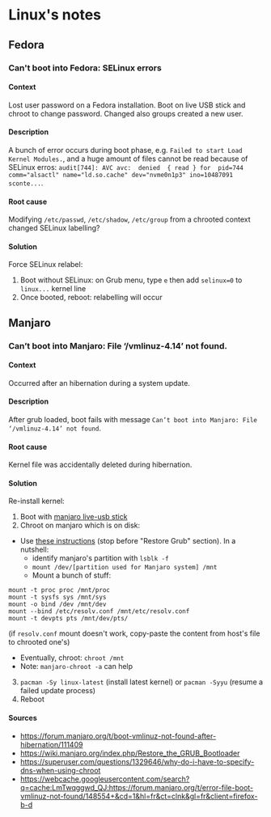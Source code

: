 # Linux's notes
## Fedora
### Can't boot into Fedora: SELinux errors
#### Context
Lost user password on a Fedora installation. Boot on live USB stick and chroot to change password. Changed also groups created a new user.   
#### Description
A bunch of error occurs during boot phase, e.g. `Failed to start Load Kernel Modules.`, and a huge amount of files cannot be read because of SELinux erros: `audit[744]: AVC avc:  denied  { read } for  pid=744 comm="alsactl" name="ld.so.cache" dev="nvme0n1p3" ino=10487091 sconte...`.
#### Root cause
Modifying `/etc/passwd`, `/etc/shadow`, `/etc/group` from a chrooted context changed SELinux labelling?
#### Solution
Force SELinux relabel:
1. Boot without SELinux: on Grub menu, type `e` then add `selinux=0` to `linux...` kernel line
2. Once booted, reboot: relabelling will occur
## Manjaro
### Can’t boot into Manjaro: File ‘/vmlinuz-4.14’ not found.
#### Context
Occurred after an hibernation during a system update.
#### Description
After grub loaded, boot fails with message `Can’t boot into Manjaro: File ‘/vmlinuz-4.14’ not found`.
#### Root cause
Kernel file was accidentally deleted during hibernation.
#### Solution
Re-install kernel:
1. Boot with [manjaro live-usb stick](https://manjaro.org/download/)
2. Chroot on manjaro which is on disk:
* Use [these instructions](https://wiki.manjaro.org/index.php/Restore_the_GRUB_Bootloader) (stop before "Restore Grub" section). In a nutshell:
  * identify manjaro's partition with `lsblk -f`
  * `mount /dev/[partition used for Manjaro system] /mnt`
  * Mount a bunch of stuff: 
```
mount -t proc proc /mnt/proc
mount -t sysfs sys /mnt/sys
mount -o bind /dev /mnt/dev
mount --bind /etc/resolv.conf /mnt/etc/resolv.conf
mount -t devpts pts /mnt/dev/pts/
```
(if `resolv.conf` mount doesn't work, copy-paste the content from host's file to chrooted one's)

  * Eventually, chroot: `chroot /mnt`
  * Note: `manjaro-chroot -a` can help

3. `pacman -Sy linux-latest` (install latest kernel) or `pacman -Syyu` (resume a failed update process)
4. Reboot
#### Sources
* https://forum.manjaro.org/t/boot-vmlinuz-not-found-after-hibernation/111409
* https://wiki.manjaro.org/index.php/Restore_the_GRUB_Bootloader
* https://superuser.com/questions/1329646/why-do-i-have-to-specify-dns-when-using-chroot
* https://webcache.googleusercontent.com/search?q=cache:LmTwqggwd_QJ:https://forum.manjaro.org/t/error-file-boot-vmlinuz-not-found/148554+&cd=1&hl=fr&ct=clnk&gl=fr&client=firefox-b-d
